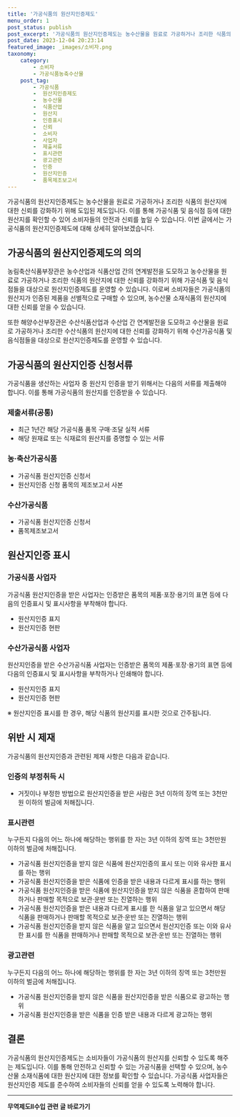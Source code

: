 ```yaml
---
title: '가공식품의 원산지인증제도'
menu_order: 1
post_status: publish
post_excerpt: '가공식품의 원산지인증제도는 농수산물을 원료로 가공하거나 조리한 식품의 원산지에 대한 신뢰를 강화하기 위해 도입된 제도입니다. 이를 통해 가공식품 및 음식점 등에 대한 원산지를 확인할 수 있어 소비자들의 안전과 신뢰를 높일 수 있습니다. 이번 글에서는 가공식품의 원산지인증제도에 대해 상세히 알아보겠습니다.'
post_date: 2023-12-04 20:23:14
featured_image: _images/소비자.png
taxonomy:
    category:
        - 소비자
        - 가공식품농축수산물
    post_tag:
        - 가공식품
        -  원산지인증제도
        -  농수산물
        -  식품산업
        -  원산지
        -  인증표시
        -  신뢰
        -  소비자
        -  사업자
        -  제출서류
        -  표시관련
        -  광고관련
        -  인증
        -  원산지인증
        -  품목제조보고서
---
```



가공식품의 원산지인증제도는 농수산물을 원료로 가공하거나 조리한 식품의 원산지에 대한 신뢰를 강화하기 위해 도입된 제도입니다. 이를 통해 가공식품 및 음식점 등에 대한 원산지를 확인할 수 있어 소비자들의 안전과 신뢰를 높일 수 있습니다. 이번 글에서는 가공식품의 원산지인증제도에 대해 상세히 알아보겠습니다.

## 가공식품의 원산지인증제도의 의의

농림축산식품부장관은 농수산업과 식품산업 간의 연계발전을 도모하고 농수산물을 원료로 가공하거나 조리한 식품의 원산지에 대한 신뢰를 강화하기 위해 가공식품 및 음식점들을 대상으로 원산지인증제도를 운영할 수 있습니다. 이로써 소비자들은 가공식품의 원산지가 인증된 제품을 선별적으로 구매할 수 있으며, 농수산물 소재식품의 원산지에 대한 신뢰를 얻을 수 있습니다.

또한 해양수산부장관은 수산식품산업과 수산업 간 연계발전을 도모하고 수산물을 원료로 가공하거나 조리한 수산식품의 원산지에 대한 신뢰를 강화하기 위해 수산가공식품 및 음식점들을 대상으로 원산지인증제도를 운영할 수 있습니다.

## 가공식품의 원산지인증 신청서류

가공식품을 생산하는 사업자 중 원산지 인증을 받기 위해서는 다음의 서류를 제출해야 합니다. 이를 통해 가공식품의 원산지를 인증받을 수 있습니다.

### 제출서류(공통)

- 최근 1년간 해당 가공식품 품목 구매·조달 실적 서류
- 해당 원재료 또는 식재료의 원산지를 증명할 수 있는 서류

### 농·축산가공식품

- 가공식품 원산지인증 신청서
- 원산지인증 신청 품목의 제조보고서 사본

### 수산가공식품

- 가공식품 원산지인증 신청서
- 품목제조보고서

## 원산지인증 표시

### 가공식품 사업자

가공식품 원산지인증을 받은 사업자는 인증받은 품목의 제품·포장·용기의 표면 등에 다음의 인증표시 및 표시사항을 부착해야 합니다.

- 원산지인증 표지
- 원산지인증 현판

### 수산가공식품 사업자

원산지인증을 받은 수산가공식품 사업자는 인증받은 품목의 제품·포장·용기의 표면 등에 다음의 인증표시 및 표시사항을 부착하거나 인쇄해야 합니다.

- 원산지인증 표지
- 원산지인증 현판

※ 원산지인증 표시를 한 경우, 해당 식품의 원산지를 표시한 것으로 간주됩니다.

## 위반 시 제재

가공식품의 원산지인증과 관련된 제재 사항은 다음과 같습니다.

### 인증의 부정취득 시

- 거짓이나 부정한 방법으로 원산지인증을 받은 사람은 3년 이하의 징역 또는 3천만원 이하의 벌금에 처해집니다.

### 표시관련

누구든지 다음의 어느 하나에 해당하는 행위를 한 자는 3년 이하의 징역 또는 3천만원 이하의 벌금에 처해집니다.

- 가공식품 원산지인증을 받지 않은 식품에 원산지인증의 표시 또는 이와 유사한 표시를 하는 행위
- 가공식품 원산지인증을 받은 식품에 인증을 받은 내용과 다르게 표시를 하는 행위
- 가공식품 원산지인증을 받은 식품에 원산지인증을 받지 않은 식품을 혼합하여 판매하거나 판매할 목적으로 보관·운반 또는 진열하는 행위
- 가공식품 원산지인증을 받은 내용과 다르게 표시를 한 식품을 알고 있으면서 해당 식품을 판매하거나 판매할 목적으로 보관·운반 또는 진열하는 행위
- 가공식품 원산지인증을 받지 않은 식품을 알고 있으면서 원산지인증 또는 이와 유사한 표시를 한 식품을 판매하거나 판매할 목적으로 보관·운반 또는 진열하는 행위

### 광고관련

누구든지 다음의 어느 하나에 해당하는 행위를 한 자는 3년 이하의 징역 또는 3천만원 이하의 벌금에 처해집니다.

- 가공식품 원산지인증을 받지 않은 식품을 원산지인증을 받은 식품으로 광고하는 행위
- 가공식품 원산지인증을 받은 식품을 인증 받은 내용과 다르게 광고하는 행위

## 결론

가공식품의 원산지인증제도는 소비자들이 가공식품의 원산지를 신뢰할 수 있도록 해주는 제도입니다. 이를 통해 안전하고 신뢰할 수 있는 가공식품을 선택할 수 있으며, 농수산물 소재식품에 대한 원산지에 대한 정보를 확인할 수 있습니다. 가공식품 사업자들은 원산지인증 제도를 준수하여 소비자들의 신뢰를 얻을 수 있도록 노력해야 합니다.
<!-- wp:separator -->
<hr class="wp-block-separator has-alpha-channel-opacity"/>
<!-- /wp:separator -->

<!-- wp:group {"backgroundColor":"base","layout":{"type":"constrained"}} -->
<div class="wp-block-group has-base-background-color has-background"><!-- wp:paragraph {"align":"center","fontSize":"medium"} -->
<p class="has-text-align-center has-large-font-size"><strong>무역제도Ⅱ수입 관련 글 바로가기</strong></p>
<!-- /wp:paragraph -->


<!-- wp:latest-posts
{"categories":[{"id":14432,"count":19,"description":"","link":"https://uknowlaw.com/category/%eb%ac%b4%ec%97%ad%ec%a0%9c%eb%8f%84%e2%85%b1%ec%88%98%ec%9e%85/","name":"무역제도Ⅱ수입","slug":"무역제도Ⅱ수입","taxonomy":"category","parent":0,"meta":[],"_links":{"self":[{"href":"https://uknowlaw.com/wp-json/wp/v2/categories/14432"}],"collection":[{"href":"https://uknowlaw.com/wp-json/wp/v2/categories"}],"about":[{"href":"https://uknowlaw.com/wp-json/wp/v2/taxonomies/category"}],"wp:post_type":[{"href":"https://uknowlaw.com/wp-json/wp/v2/posts?categories=14432"}],"curies":[{"name":"wp","href":"https://api.w.org/{rel}","templated":true}]}}],"postsToShow":100,"excerptLength":28,"postLayout":"grid","columns":2,"featuredImageAlign":"left","featuredImageSizeSlug":"large","fontSize":"small"} /--></div>
<!-- /wp:group -->